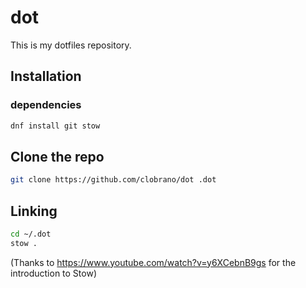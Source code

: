 # dot

This is my dotfiles repository.

## Installation

### dependencies

```sh
dnf install git stow
```

## Clone the repo

```sh
git clone https://github.com/clobrano/dot .dot
```

## Linking

```sh
cd ~/.dot
stow .
```

(Thanks to https://www.youtube.com/watch?v=y6XCebnB9gs for the introduction to Stow)
